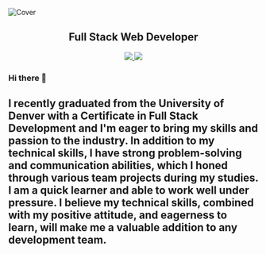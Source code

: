 ![Cover](https://images.unsplash.com/photo-1535515384173-d74166f26820?ixlib=rb-4.0.3&ixid=MnwxMjA3fDB8MHxwaG90by1wYWdlfHx8fGVufDB8fHx8&auto=format&fit=crop&w=1170&q==250x250)
<h2 align="center">Full Stack Web Developer</h2>

<p align="center" marginTop="5rem">
  <a href="https://docs.google.com/document/d/1YdiGo81dLMefY1WsZJhUc2LYpoOJhBg7nE_qNPm-Jg8/export?format=pdf" target="_blank">
    <img src="https://custom-icon-badges.demolab.com/badge/-Resume%20-CE4630?style=for-the-badge&logoColor=white&logo=download" />
  </a>
  <a href="https://www.linkedin.com/in/celin-castro/" target="_blank">
    <img src="https://img.shields.io/badge/LinkedIn-blue?style=for-the-badge&logo=linkedin">
  </a>
</p>

### Hi there 👋

## I recently graduated from the University of Denver with a Certificate in Full Stack Development and I'm eager to bring my skills and passion to the industry. In addition to my technical skills, I have strong problem-solving and communication abilities, which I honed through various team projects during my studies. I am a quick learner and able to work well under pressure. I believe my technical skills, combined with my positive attitude, and eagerness to learn, will make me a valuable addition to any development team.

<!--
**92castro/92castro** is a ✨ _special_ ✨ repository because its `README.md` (this file) appears on your GitHub profile.

Here are some ideas to get you started:

- 🔭 I’m currently working on ...
- 🌱 I’m currently learning ...
- 👯 I’m looking to collaborate on ...
- 🤔 I’m looking for help with ...
- 💬 Ask me about ...
- 📫 How to reach me: ...
- 😄 Pronouns: ...
- ⚡ Fun fact: ...
-->
